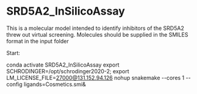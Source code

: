 # SRD5A2_InSilicoAssay
This is a molecular model intended to identify inhibitors of the SRD5A2 threw out virtual screening.
Molecules should be supplied in the SMILES format in the input folder

Start:

conda activate SRD5A2_InSilicoAssay
export SCHRODINGER=/opt/schrodinger2020-2; export LM_LICENSE_FILE=27000@131.152.94.126
nohup snakemake --cores 1 --config ligands=Cosmetics.smi&
